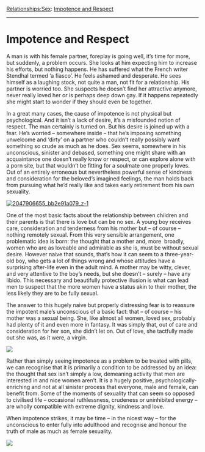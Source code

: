 [Relationships:](https://www.theschooloflife.com/thebookoflife/category/relationships/)[Sex](https://www.theschooloflife.com/thebookoflife/category/relationships/sex/): [Impotence and Respect](https://www.theschooloflife.com/thebookoflife/impotence-and-respect/)

* * *

# Impotence and Respect

A man is with his female partner, foreplay is going well, it’s time for more, but suddenly, a problem occurs. She looks at him expecting him to increase his efforts, but nothing happens. He has suffered what the French writer Stendhal termed ‘a fiasco’. He feels ashamed and desperate. He sees himself as a laughing stock, not quite a man, not fit for a relationship. His partner is worried too. She suspects he doesn’t find her attractive anymore, never really loved her or is perhaps deep down gay. If it happens repeatedly she might start to wonder if they should even be together.

In a great many cases, the cause of impotence is not physical but psychological. And it isn’t a lack of desire, it’s a misfounded notion of respect. The man certainly is turned on. But his desire is joined up with a fear. He’s worried – somewhere inside – that he’s imposing something unwelcome and ‘dirty’ on a partner who couldn’t really possibly want something so crude as much as he does. Sex seems, somewhere in his unconscious, sinister and debased, something one might share with an acquaintance one doesn’t really know or respect, or can explore alone with a porn site, but that wouldn’t be fitting for a soulmate one properly loves. Out of an entirely erroneous but nevertheless powerful sense of kindness and consideration for the beloved’s imagined feelings, the man holds back from pursuing what he’d really like and takes early retirement from his own sexuality.

[![2047906655_bb2e91a079_z-1](https://www.theschooloflife.com/thebookoflife/wp-content/uploads/2016/11/2047906655_bb2e91a079_z-1.jpg)](http://www.thebookoflife.org/wp-content/uploads/2016/11/2047906655_bb2e91a079_z-1.jpg)

One of the most basic facts about the relationship between children and their parents is that there is love but can be no sex. A young boy receives care, consideration and tenderness from his mother but – of course – nothing remotely sexual. From this very sensible arrangement, one problematic idea is born: the thought that a mother and, more &nbsp;broadly, women who are as loveable and admirable as she is, must be without sexual desire. However naive that sounds, that’s how it can seem to a three-year-old boy, who gets a lot of things wrong and whose attitudes have a surprising after-life even in the adult mind. A mother may be witty, clever, and very attentive to the boy’s needs, but she doesn’t – surely – have any libido. This necessary and beautifully protective illusion is what can lead men to suspect that the more women have a status akin to their mother, the less likely they are to be fully sexual.

The answer to this hugely naive but properly distressing fear is to reassure the impotent male’s unconscious of a basic fact: that – of course – his mother was a sexual being. She, like almost all women, loved sex, probably had plenty of it and even more in fantasy. It was simply that, out of care and consideration for her son, she didn’t let on. Out of love, she tactfully made out she was, as it were, a virgin.

![](http://66.media.tumblr.com/204f27e6ffc67b2bc427593ebd243876/tumblr_nhrq00YNEU1rb6373o7_500.jpg)

Rather than simply seeing impotence as a problem to be treated with pills, we can recognise that it is primarily a condition to be addressed by an idea: the thought that sex isn’t simply a low, demeaning activity that men are interested in and nice women aren’t. It is a hugely positive, psychologically-enriching and not at all sinister process that everyone, male and female, can benefit from. Some of the moments of&nbsp;sexuality that can seem so opposed to civilised life – occasional ruthlessness, crudeness or uninhibited energy – are wholly compatible with extreme dignity, kindness and love.

When impotence strikes, it may be time – in the nicest way – for the unconscious to enter fully into adulthood and recognise and honour the truth of male as much as female sexuality.

[![](https://img.youtube.com/vi/NEhSbUwHqFI/0.jpg)](https://www.youtube.com/embed/NEhSbUwHqFI '')
